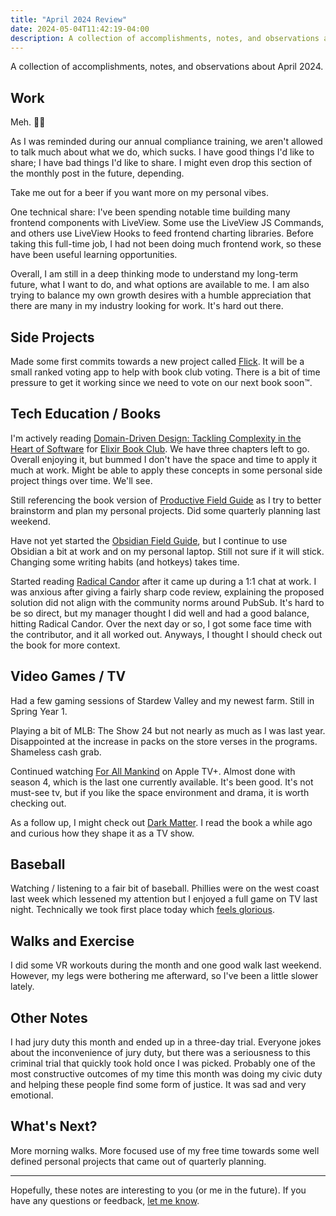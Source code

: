 ```yaml
---
title: "April 2024 Review"
date: 2024-05-04T11:42:19-04:00
description: A collection of accomplishments, notes, and observations about April 2024.
---
```


A collection of accomplishments, notes, and observations about April 2024.

## Work

Meh. 🤷‍♂️

As I was reminded during our annual compliance training, we aren't allowed to talk much about what we do, which sucks. I have good things I'd like to share; I have bad things I'd like to share. I might even drop this section of the monthly post in the future, depending.

Take me out for a beer if you want more on my personal vibes.

One technical share: I've been spending notable time building many frontend components with LiveView. Some use the LiveView JS Commands, and others use LiveView Hooks to feed frontend charting libraries. Before taking this full-time job, I had not been doing much frontend work, so these have been useful learning opportunities.

Overall, I am still in a deep thinking mode to understand my long-term future, what I want to do, and what options are available to me. I am also trying to balance my own growth desires with a humble appreciation that there are many in my industry looking for work. It's hard out there.

## Side Projects

Made some first commits towards a new project called [Flick](https://github.com/zorn/flick). It will be a small ranked voting app to help with book club voting. There is a bit of time pressure to get it working since we need to vote on our next book soon™.

## Tech Education / Books

I'm actively reading [Domain-Driven Design: Tackling Complexity in the Heart of Software](https://www.goodreads.com/book/show/179133.Domain_Driven_Design) for [Elixir Book Club](https://elixirbookclub.github.io/website/). We have three chapters left to go. Overall enjoying it, but bummed I don't have the space and time to apply it much at work. Might be able to apply these concepts in some personal side project things over time. We'll see.

Still referencing the book version of [Productive Field Guide](https://learn.macsparky.com/p/productivity-standard-24) as I try to better brainstorm and plan my personal projects. Did some quarterly planning last weekend.

Have not yet started the [Obsidian Field Guide](https://learn.macsparky.com/p/obsidianfg-plus), but I continue to use Obsidian a bit at work and on my personal laptop. Still not sure if it will stick. Changing some writing habits (and hotkeys) takes time.

Started reading [Radical Candor](https://bookshop.org/p/books/radical-candor-be-a-kick-ass-boss-without-losing-your-humanity-kim-scott/8486942) after it came up during a 1:1 chat at work. I was anxious after giving a fairly sharp code review, explaining the proposed solution did not align with the community norms around PubSub. It's hard to be so direct, but my manager thought I did well and had a good balance, hitting Radical Candor. Over the next day or so, I got some face time with the contributor, and it all worked out. Anyways, I thought I should check out the book for more context.

## Video Games / TV

Had a few gaming sessions of Stardew Valley and my newest farm. Still in Spring Year 1.

Playing a bit of MLB: The Show 24 but not nearly as much as I was last year. Disappointed at the increase in packs on the store verses in the programs. Shameless cash grab.

Continued watching [For All Mankind](https://tv.apple.com/us/show/for-all-mankind/umc.cmc.6wsi780sz5tdbqcf11k76mkp7) on Apple TV+. Almost done with season 4, which is the last one currently available. It's been good. It's not must-see tv, but if you like the space environment and drama, it is worth checking out.

As a follow up, I might check out [Dark Matter](https://www.apple.com/tv-pr/news/2024/04/apple-tv-debuts-trailer-for-dark-matter-starring-joel-edgerton-and-jennifer-connelly/). I read the book a while ago and curious how they shape it as a TV show.

## Baseball

Watching / listening to a fair bit of baseball. Phillies were on the west coast last week which lessened my attention but I enjoyed a full game on TV last night. Technically we took first place today which [feels glorious](https://jawns.club/@zorn/112382858144023954).

## Walks and Exercise

I did some VR workouts during the month and one good walk last weekend. However, my legs were bothering me afterward, so I've been a little slower lately.

## Other Notes

I had jury duty this month and ended up in a three-day trial. Everyone jokes about the inconvenience of jury duty, but there was a seriousness to this criminal trial that quickly took hold once I was picked. Probably one of the most constructive outcomes of my time this month was doing my civic duty and helping these people find some form of justice. It was sad and very emotional.

## What's Next?

More morning walks. More focused use of my free time towards some well defined personal projects that came out of quarterly planning. 

***

Hopefully, these notes are interesting to you (or me in the future). If you have any questions or feedback, [let me know](/contact).
